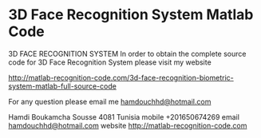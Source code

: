3D Face Recognition System Matlab Code
======================================

3D FACE RECOGNITION SYSTEM
In order to obtain the complete source code for 3D Face Recognition System
 please visit my website

http://matlab-recognition-code.com/3d-face-recognition-biometric-system-matlab-full-source-code

For any question please email me hamdouchhd@hotmail.com

Hamdi Boukamcha
Sousse
4081
Tunisia
mobile +201650674269
email hamdouchhd@hotmail.com
website http://matlab-recognition-code.com
